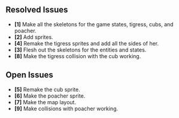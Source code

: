 ## Resolved Issues ##
- **[1]** Make all the skeletons for the game states, tigress, cubs, and poacher.
- **[2]** Add sprites.
- **[4]** Remake the tigress sprites and add all the sides of her.
- **[3]** Flesh out the skeletons for the entities and states.
- **[8]** Make the tigress collision with the cub working.

## Open Issues ##
- **[5]** Remake the cub sprite.
- **[6]** Make the poacher sprite.
- **[7]** Make the map layout.
- **[9]** Make collisions with poacher working.